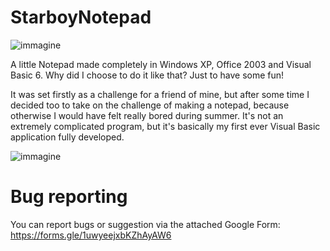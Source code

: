 # StarboyNotepad
![immagine](https://user-images.githubusercontent.com/87281326/125208902-9ef82880-e295-11eb-986a-6ccbd000edcd.png)

A little Notepad made completely in Windows XP, Office 2003 and Visual Basic 6. Why did I choose to do it like that? Just to have some fun!

It was set firstly as a challenge for a friend of mine, but after some time I decided too to take on the challenge of making a notepad, because otherwise I would have felt really bored during summer. It's not an extremely complicated program, but it's basically my first ever Visual Basic application fully developed.

![immagine](https://user-images.githubusercontent.com/87281326/125208940-e41c5a80-e295-11eb-8c67-45820da5e2f5.png)

# Bug reporting
You can report bugs or suggestion via the attached Google Form: https://forms.gle/1uwyeejxbKZhAyAW6
